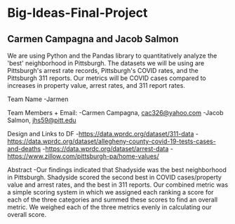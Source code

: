 # Big-Ideas-Final-Project
## Carmen Campagna and Jacob Salmon
We are using Python and the Pandas library to quantitatively analyze the 'best' neighborhood in Pittsburgh. The datasets we will be using are Pittsburgh's arrest rate records, Pittsburgh's COVID rates, and the Pittsburgh 311 reports. Our metrics will be COVID cases compared to increases in property value, arrest rates, and 311 report rates.

Team Name
-Jarmen

Team Members + Email:
-Carmen Campagna, cac326@yahoo.com
-Jacob Salmon, jhs59@pitt.edu

Design and Links to DF
-https://data.wprdc.org/dataset/311-data
-https://data.wprdc.org/dataset/allegheny-county-covid-19-tests-cases-and-deaths
-https://data.wprdc.org/dataset/arrest-data
-https://www.zillow.com/pittsburgh-pa/home-values/

Abstract
-Our findings indicated that Shadyside was the best neighborhood in Pittsburgh. Shadyside scored the second best in COVID cases/property value and arrest rates, and the best in 311 reports. Our combined metric was a simple scoring system in which we assigned each ranking a score for each of the three categories and summed these scores to find an overall metric. We weighed each of the three metrics evenly in calculating our overall score.
